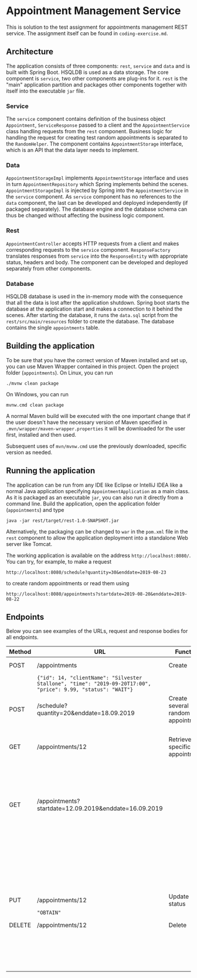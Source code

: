# Appointment Management Service

This is solution to the test assignment for appointments management REST service. The assignment itself can be found in `coding-exercise.md`.

## Architecture

The application consists of three components: `rest`, `service` and `data` and is built with Spring Boot. HSQLDB is used as a data storage. The core component is `service`, two other components are plug-ins for it. `rest` is the "main" application partition and packages other components together with itself into the executable `jar` file.

### Service

The `service` component contains definition of the business object `Appointment`, `ServiceResponse` passed to a client and the `AppointmentService` class handling requests from the `rest` component. Business logic for handling the request for creating test random appointments is separated to the `RandomHelper`. The component contains `AppointmentStorage` interface, which is an API that the data layer needs to implement.

### Data

`AppointmentStorageImpl` implements `AppointmentStorage` interface and uses in turn `AppointmentRepository` which Spring implements behind the scenes. `AppointmentStorageImpl` is injected by Spring into the `AppointmentService` in the `service` component. As `service` component has no references to the `data` component, the last can be developed and deployed independently (if packaged separately). The database engine and the database schema can thus be changed without affecting the business logic component.

### Rest

`AppointmentController` accepts HTTP requests from a client and makes corresponding requests to the `service` component. `ResponseFactory` translates responses from `service` into the `ResponseEntity` with appropriate status, headers and body. The component can be developed and deployed separately from other components.

### Database

HSQLDB database is used in the in-memory mode with the consequence that all the data is lost after the application shutdown. Spring boot starts the database at the application start and makes a connection to it behind the scenes. After starting the database, it runs the `data.sql` script from the `rest/src/main/resources` folder to create the database. The database contains the single `appointments` table.

## Building the application

To be sure that you have the correct version of Maven installed and set up, you can use Maven Wrapper contained in this project. Open the project folder (`appointments`). On Linux, you can run

```
./mvnw clean package
```

On Windows, you can run

```
mvnw.cmd clean package
```

A normal Maven build will be executed with the one important change that if the user doesn't have the necessary version of Maven specified in `.mvn/wrapper/maven-wrapper.properties` it will be downloaded for the user first, installed and then used.

Subsequent uses of `mvn/mvnw.cmd` use the previously downloaded, specific version as needed.

## Running the application

The application can be run from any IDE like Eclipse or IntelliJ IDEA like a normal Java application specifying `AppointmentApplication` as a main class. As it is packaged as an executable `jar`, you can also run it directly from a command line. Build the application, open the application folder (`appointments`) and type

```
java -jar rest/target/rest-1.0-SNAPSHOT.jar
```

Alternatively, the packaging can be changed to `war` in the `pom.xml` file in the `rest` component to allow the application deployment into a standalone Web server like Tomcat.

The working application is available on the address `http://localhost:8080/`. You can try, for example, to make a request

```
http://localhost:8080/schedule?quantity=30&enddate=2019-08-23
```

to create random appointments or read them using

```
http://localhost:8080/appointments?startdate=2019-08-20&enddate=2019-08-22
```

## Endpoints

Below you can see examples of the URLs, request and response bodies for all endpoints.

| Method | URL | Function | Response |
| ------ | --- | -------- | -------- |
| POST | /appointments | Create | 201 (Created), 'Location' header |
| | `{"id": 14, "clientName": "Silvester Stallone", "time": "2019-09-20T17:00", "price": 9.99, "status": "WAIT"}` | | 14 |
| POST | /schedule?quantity=20&enddate=18.09.2019 | Create several random appointments | 201 (Created), 400 (Bad Request) |
| | | | 18 |
| GET | /appointments/12 | Retrieve a specific appointment | 200 (OK), 404 (Not Found) |
| | | | `{"id":12, "clientName":"Kevin Ericson", "time":"2019-09-15T15:00:00", "price":110.0, "status":"PASS"}` |
| GET | /appointments?startdate=12.09.2019&enddate=16.09.2019 |  | 200 (OK), 400 (Bad Request) |
| | | | `[{"id":26, "clientName":"Silvester Stallone", "time":"2019-09-20T17:00:00", "price":9.99, "status":"WAIT"}, {"id":1, "clientName":"Kevin Ericson", "time":"2019-09-09T12:00:00", "price":10.0, "status":"PASS"}]` |
| PUT | /appointments/12 | Update status | 200 (OK), 404 (Not Found) |
| | `"OBTAIN"` | | |
| DELETE | /appointments/12 | Delete | 200 (OK), 404 (Not Found) |
| | | | `{"id":12, "clientName":"Danny DeVito", "time":"2019-09-16T14:00:00", "price":180.0, "status":"PASS"}` |
